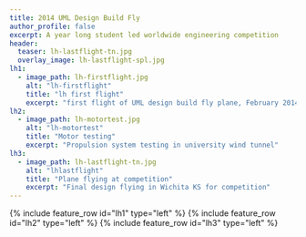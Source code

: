 ```yaml
---
title: 2014 UML Design Build Fly
author_profile: false
excerpt: A year long student led worldwide engineering competition
header:
  teaser: lh-lastflight-tn.jpg
  overlay_image: lh-lastflight-spl.jpg
lh1:
  - image_path: lh-firstflight.jpg
    alt: "lh-firstflight"
    title: "lh first flight"
    excerpt: "first flight of UML design build fly plane, February 2014 on a frozen lake"
lh2:
  - image_path: lh-motortest.jpg
    alt: "lh-motortest"
    title: "Motor testing"
    excerpt: "Propulsion system testing in university wind tunnel"
lh3:
  - image_path: lh-lastflight-tn.jpg
    alt: "lhlastflight"
    title: "Plane flying at competition"
    excerpt: "Final design flying in Wichita KS for competition"
---
```

{% include feature_row id="lh1" type="left" %}
{% include feature_row id="lh2" type="left" %}
{% include feature_row id="lh3" type="left" %}
	
